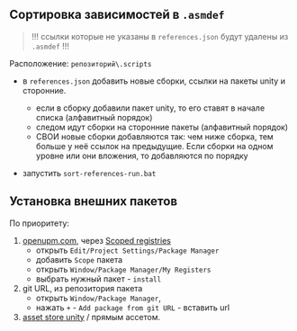 ## Сортировка зависимостей в `.asmdef`

> !!! ссылки которые не указаны в `references.json` будут удалены из `.asmdef` !!!

Расположение: `репозиторий\.scripts`

-   в `references.json` добавить новые сборки, ссылки на пакеты unity и сторонние.

    -   если в сборку добавили пакет unity, то его ставят в начале списка (алфавитный порядок)
    -   следом идут сборки на сторонние пакеты (алфавитный порядок)
    -   СВОИ новые сборки добавляются так: чем ниже сборка, тем больше у неё ссылок на предыдущие. Если сборки на одном уровне или они вложения, то добавляются по порядку

-   запустить `sort-references-run.bat`

## Установка внешних пакетов

По приоритету:

1. [openupm.com](https://openupm.com/), через [Scoped registries](https://docs.unity3d.com/2022.3/Documentation/Manual/upm-scoped.html)
    - открыть `Edit/Project Settings/Package Manager`
    - добавить `Scope` пакета
    - открыть `Window/Package Manager/My Registers`
    - выбрать нужный пакет - `install`
2. git URL, из репозитория пакета
    - открыть `Window/Package Manager`,
    - нажать `+` - `Add package from git URL` - вставить url
3. [asset store unity](https://assetstore.unity.com/) / прямым ассетом.
